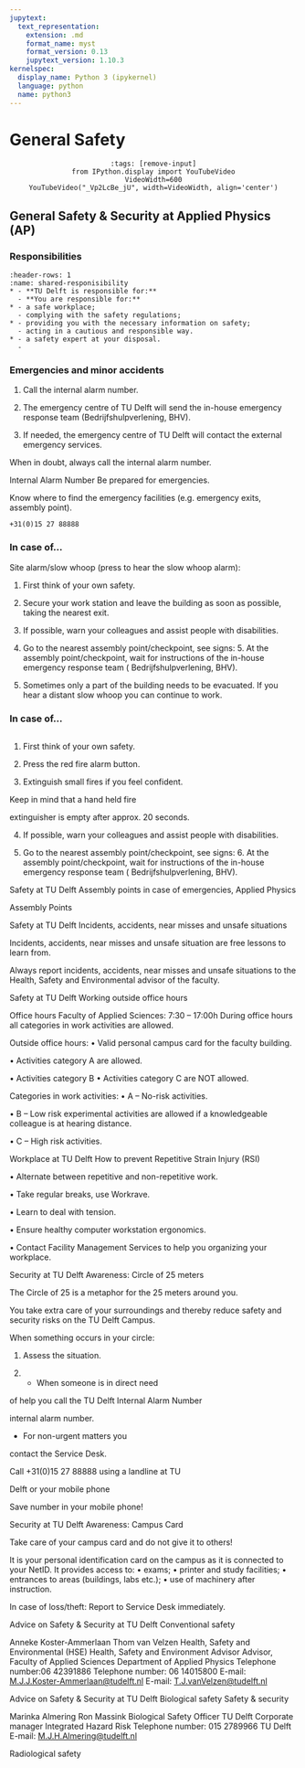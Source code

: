 ```yaml
---
jupytext:
  text_representation:
    extension: .md
    format_name: myst
    format_version: 0.13
    jupytext_version: 1.10.3
kernelspec:
  display_name: Python 3 (ipykernel)
  language: python
  name: python3
---
```


# General Safety

<div style='text-align: center;'>

```{code-cell} ipython3
:tags: [remove-input]
from IPython.display import YouTubeVideo
VideoWidth=600
YouTubeVideo("_Vp2LcBe_jU", width=VideoWidth, align='center')
```

</div>


## General Safety & Security at Applied Physics (AP)


### Responsibilities

```{list-table} Shared responsibility
:header-rows: 1
:name: shared-responisibility
* - **TU Delft is responsible for:**
  - **You are responsible for:**
* - a safe workplace;
  - complying with the safety regulations;
* - providing you with the necessary information on safety;
  - acting in a cautious and responsible way.
* - a safety expert at your disposal.
  -  
```


### Emergencies and minor accidents

1. Call the internal alarm number.

2. The emergency centre of TU Delft will send the in-house emergency response team (Bedrijfshulpverlening, BHV).

3. If needed, the emergency centre of TU Delft will contact the external emergency services.

When in doubt, always call the internal alarm number.

Internal Alarm Number
Be prepared for emergencies.


Know where to find the emergency
facilities (e.g. emergency exits,
assembly point).

```{warning} Internal alarm number
+31(0)15 27 88888
```




### In case of…

Site alarm/slow whoop (press to hear the slow whoop alarm): 

1. First think of your own safety.

2. Secure your work station and leave the building as soon as possible, taking the nearest exit.

3. If possible, warn your colleagues and assist people with disabilities.

4. Go to the nearest assembly point/checkpoint, see signs: 5. At the assembly point/checkpoint, wait for instructions of the in-house emergency response team
( Bedrijfshulpverlening, BHV).

6. Sometimes only a part of the building needs to be evacuated. If you hear a distant slow whoop you can continue to work.



### In case of…

```{warning}Gas, smoke or fire:
```


1. First think of your own safety.

2. Press the red fire alarm button.

3. Extinguish small fires if you feel confident.


Keep in mind that a hand held fire

extinguisher is empty after approx. 20 seconds.

4. If possible, warn your colleagues and assist people with disabilities.

5. Go to the nearest assembly point/checkpoint, see signs: 6. At the assembly point/checkpoint, wait for instructions of the in-house emergency response team ( Bedrijfshulpverlening, BHV).



Safety at TU Delft
Assembly points in case of emergencies, Applied Physics


Assembly
Points


Safety at TU Delft
Incidents, accidents, near misses and unsafe situations

Incidents, accidents, near misses and unsafe situation are free lessons to learn from.


Always report incidents, accidents, near misses and unsafe situations to the Health, Safety and Environmental advisor of the faculty.



Safety at TU Delft
Working outside office hours

Office hours Faculty of Applied Sciences: 7:30 – 17:00h During office hours all categories in work activities are allowed.


Outside office hours:
• Valid personal campus card for the faculty building.

• Activities category A are allowed.

• Activities category B
• Activities category C are NOT allowed.


Categories in work activities:
• A – No-risk activities.

• B – Low risk experimental activities are allowed if a knowledgeable colleague is at hearing distance.

• C – High risk activities.



Workplace at TU Delft
How to prevent Repetitive Strain Injury (RSI)

• Alternate between repetitive and non-repetitive work.

• Take regular breaks, use Workrave.

• Learn to deal with tension.

• Ensure healthy computer
workstation ergonomics.

• Contact Facility Management
Services to help you
organizing your workplace.



Security at TU Delft
Awareness: Circle of 25 meters

The Circle of 25 is a metaphor for the 25 meters around you.

You take extra care of your surroundings and thereby reduce safety and security risks on the TU Delft Campus.


When something occurs in your circle:
1. Assess the situation.

2. - When someone is in direct need

of help you call the TU Delft
Internal Alarm Number

internal alarm number.


- For non-urgent matters you

contact the Service Desk.



Call +31(0)15 27 88888
using a landline at TU

Delft or your mobile
phone

Save number in your
mobile phone!



Security at TU Delft
Awareness: Campus Card

Take care of your campus card and do not give it to others!


It is your personal identification card on the campus as it is connected to your NetID. It provides access to:
• exams;
• printer and study facilities;
• entrances to areas (buildings, labs etc.);
• use of machinery after instruction.


In case of loss/theft:
Report to Service Desk immediately.



Advice on Safety & Security at TU Delft
Conventional safety


Anneke Koster-Ammerlaan
Thom van Velzen
Health, Safety and Environmental (HSE)
Health, Safety and Environment Advisor
Advisor, Faculty of Applied Sciences
Department of Applied Physics
Telephone number:06 42391886
Telephone number: 06 14015800
E-mail: M.J.J.Koster-Ammerlaan@tudelft.nl
E-mail: T.J.vanVelzen@tudelft.nl


Advice on Safety & Security at TU Delft
Biological safety
Safety & security


Marinka Almering
Ron Massink
Biological Safety Officer TU Delft
Corporate manager Integrated Hazard Risk
Telephone number: 015 2789966
TU Delft
E-mail: M.J.H.Almering@tudelft.nl

Radiological safety

